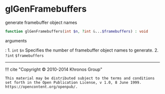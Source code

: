 # glGenFramebuffers
generate framebuffer object names

```php
function glGenFramebuffers(int $n, ?int &...$framebuffers) : void
```

arguments

:    1. `int` `$n` Specifies the number of framebuffer object names to generate.
    2. `?int` `$framebuffers` 

---
     

!!! cite "Copyright © 2010-2014 Khronos Group"

    This material may be distributed subject to the terms and conditions set forth in the Open Publication License, v 1.0, 8 June 1999. https://opencontent.org/openpub/.